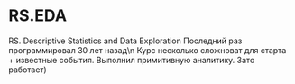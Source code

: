 # RS.EDA
RS. Descriptive Statistics and Data Exploration
Последний раз программировал 30 лет назад\n
Курс несколько сложноват для старта + известные события.
Выполнил примитивную аналитику. Зато работает)

